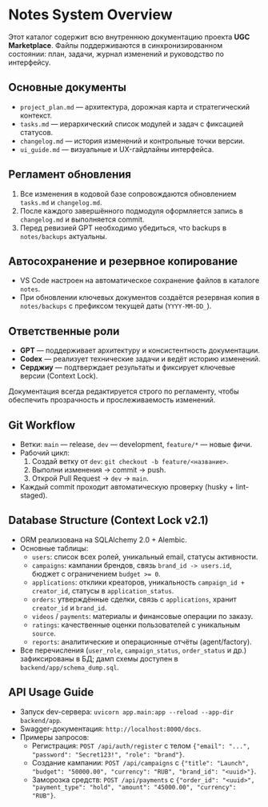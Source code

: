 # Notes System Overview

Этот каталог содержит всю внутреннюю документацию проекта **UGC Marketplace**. Файлы поддерживаются в синхронизированном состоянии: план, задачи, журнал изменений и руководство по интерфейсу.

## Основные документы
- `project_plan.md` — архитектура, дорожная карта и стратегический контекст.
- `tasks.md` — иерархический список модулей и задач с фиксацией статусов.
- `changelog.md` — история изменений и контрольные точки версии.
- `ui_guide.md` — визуальные и UX-гайдлайны интерфейса.

## Регламент обновления
1. Все изменения в кодовой базе сопровождаются обновлением `tasks.md` и `changelog.md`.
2. После каждого завершённого подмодуля оформляется запись в `changelog.md` и выполняется commit.
3. Перед ревизией GPT необходимо убедиться, что backups в `notes/backups` актуальны.

## Автосохранение и резервное копирование
- VS Code настроен на автоматическое сохранение файлов в каталоге `notes`.
- При обновлении ключевых документов создаётся резервная копия в `notes/backups` с префиксом текущей даты (`YYYY-MM-DD_`).

## Ответственные роли
- **GPT** — поддерживает архитектуру и консистентность документации.
- **Codex** — реализует технические задачи и ведёт историю изменений.
- **Серджиу** — подтверждает результаты и фиксирует ключевые версии (Context Lock).

Документация всегда редактируется строго по регламенту, чтобы обеспечить прозрачность и прослеживаемость изменений.

## Git Workflow
- Ветки: `main` — release, `dev` — development, `feature/*` — новые фичи.
- Рабочий цикл:
  1. Создай ветку от `dev`: `git checkout -b feature/<название>`.
  2. Выполни изменения → commit → push.
  3. Открой Pull Request → `dev` → `main`.
- Каждый commit проходит автоматическую проверку (husky + lint-staged).

## Database Structure (Context Lock v2.1)
- ORM реализована на SQLAlchemy 2.0 + Alembic.
- Основные таблицы:
  - `users`: список всех ролей, уникальный email, статусы активности.
  - `campaigns`: кампании брендов, связь `brand_id -> users.id`, бюджет с ограничением `budget >= 0`.
  - `applications`: отклики креаторов, уникальность `campaign_id + creator_id`, статусы в `application_status`.
  - `orders`: утверждённые сделки, связь с `applications`, хранит `creator_id` и `brand_id`.
  - `videos` / `payments`: материалы и финансовые операции по заказу.
  - `ratings`: качественные оценки пользователей с уникальным `source`.
  - `reports`: аналитические и операционные отчёты (agent/factory).
- Все перечисления (`user_role`, `campaign_status`, `order_status` и др.) зафиксированы в БД; дамп схемы доступен в `backend/app/schema_dump.sql`.

## API Usage Guide
- Запуск dev-сервера: `uvicorn app.main:app --reload --app-dir backend/app`.
- Swagger-документация: `http://localhost:8000/docs`.
- Примеры запросов:
  - Регистрация: `POST /api/auth/register` с телом `{"email": "...", "password": "Secret123!", "role": "brand"}`.
  - Создание кампании: `POST /api/campaigns` с `{"title": "Launch", "budget": "50000.00", "currency": "RUB", "brand_id": "<uuid>"}`.
  - Заморозка средств: `POST /api/payments` с `{"order_id": "<uuid>", "payment_type": "hold", "amount": "45000.00", "currency": "RUB"}`.
